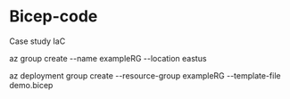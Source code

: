 # Bicep-code
Case study IaC


az group create --name exampleRG --location eastus

az deployment group create --resource-group exampleRG --template-file demo.bicep
